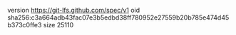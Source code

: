 version https://git-lfs.github.com/spec/v1
oid sha256:c3a664adb43fac07e3b5edbd38ff780952e27559b20b785e474d45b373c0ffe3
size 25110
